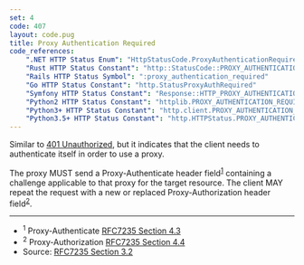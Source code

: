 ```yaml
---
set: 4
code: 407
layout: code.pug
title: Proxy Authentication Required
code_references:
    ".NET HTTP Status Enum": "HttpStatusCode.ProxyAuthenticationRequired"
    "Rust HTTP Status Constant": "http::StatusCode::PROXY_AUTHENTICATION_REQUIRED"
    "Rails HTTP Status Symbol": ":proxy_authentication_required"
    "Go HTTP Status Constant": "http.StatusProxyAuthRequired"
    "Symfony HTTP Status Constant": "Response::HTTP_PROXY_AUTHENTICATION_REQUIRED"
    "Python2 HTTP Status Constant": "httplib.PROXY_AUTHENTICATION_REQUIRED"
    "Python3+ HTTP Status Constant": "http.client.PROXY_AUTHENTICATION_REQUIRED"
    "Python3.5+ HTTP Status Constant": "http.HTTPStatus.PROXY_AUTHENTICATION_REQUIRED"
---
```


Similar to [401 Unauthorized](/401), but it indicates that the client needs to authenticate itself in order to use a proxy.

The proxy MUST send a Proxy-Authenticate header field<sup>[1](#ref-1)</sup> containing a challenge applicable to that proxy for the target resource. The client MAY repeat the request with a new or replaced Proxy-Authorization header field<sup>[2](#ref-2)</sup>.

---

* <span id="ref-1"><sup>1</sup> Proxy-Authenticate [RFC7235 Section 4.3][2]</span>
* <span id="ref-2"><sup>2</sup> Proxy-Authorization [RFC7235 Section 4.4][3]</span>
* Source: [RFC7235 Section 3.2][1]

[1]: <https://tools.ietf.org/html/rfc7235#section-3.2>
[2]: <https://tools.ietf.org/html/rfc7235#section-4.3>
[3]: <https://tools.ietf.org/html/rfc7235#section-4.4>
